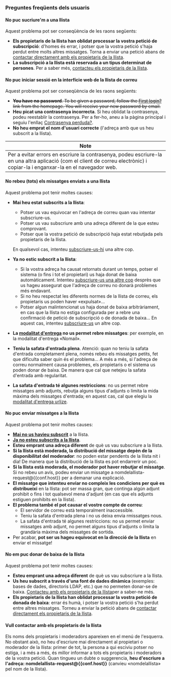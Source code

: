 ### Preguntes freqüents dels usuaris

#### No puc sucriure'm a una llista

Aquest problema pot ser conseqüència de les raons següents:

-   **Els propietaris de la llista han oblidat processar la vostra petició de subscripció**: d'homes és errar, i potser que la vostra petició s'haja perdut entre molts altres missatges. Torna a enviar una petició abans de [contactar directament amb els propietaris de la llista](#contactadmin).
-   **La subscripció a la llista está reservada a un tipus determinat de persones**. Per a saber més, [contacteu els propietaris de la llista](#contactadmin).

#### No puc iniciar sessió en la interfície web de la llista de correu

Aquest problema pot ser conseqüència de les raons següents:

-   ~~**You have no password**. To be given a password, follow the [First login?](%7B%7Bpath_cgi%7D%7D/firstpasswd) link from the homepage. You will receive your new password by email.~~
-   **Heu picat una contrasenya incorrecta**. Si heu oblidat la contrasenya, podeu reestablir la contrasenya. Per a fer-ho, aneu a la pàgina principal i seguiu l'enllaç [Contrasenya perduda?](%7B%7Bpath_cgi%7D%7D/renewpasswd).
-   **No heu emprat el nom d'usuari correcte** (l'adreça amb que us heu subscrit a la llista).

| Note |
|------|
| Per a evitar errors en escriure la contrasenya, podeu escriure-la en una altra aplicació (com el client de correu electrònic) i copiar-la i enganxar-la en el navegador web. |

#### No rebeu (tots) els missatges enviats a una llista

Aquest problema pot tenir moltes causes:

-   <span id="notsubscribedyet"></span>**Mai heu estat subscrits a la llista**:
    -   Potser us vau equivocar en l'adreça de correu quan vau intentar subscriure-us.
    -   Potser us vau subscriure amb una adreça diferent de la que esteu comprovant.
    -   Potser que la vostra petició de subscripció haja estat rebutjada pels propietaris de la llista.

    En qualsevol cas, intenteu [subscriure-us-hi](user.md#subscribe) una altre cop.
-   <span id="notsubscribedanymore"></span>**Ya no estic subscrit a la llista**:
    -   Si la vostra adreça ha causat retornats durant un temps, potser el sistema (o fins i tot el propietari) us haja donat de baixa automàticament. Intenteu [subscriure-us una altre cop](user.md#subscribe) desprès que us hageu assegurat que l'adreça de correu no donarà problemes més endavant.
    -   Si no heu respectat les diferents normes de la llista de correu, els propietaris us poden haver «expulsat»...
    -   Potser algun malintencionat us haja donat de baixa arbitràriament, en cas que la llista no estiga configurada per a rebre una confirmació de petició de subscripció o de donada de baixa... En aquest cas, intenteu [subscriure-us](user.md#subscribe) un altre cop.
-   **La [modalitat d'entrega](user.md#deliverymode) no us permet rebre missatges**: per exemple, en la modalitat d'entrega «Nomail».
-   **Teniu la safata d'entrada plena**. Atenció: quan no teniu la safata d'entrada completament plena, només rebeu els missatges petits, fet que dificulta saber quin és el problema... A més a més, si l'adreça de correu normalment causa problemes, els propietaris o el sistema us poden donar de baixa. De manera que cal que netejeu la safata d'entrada amb regularitat.
-   **La safata d'entrada té algunes restriccions**: no us permet rebre missatges amb adjunts, rebutja alguns tipus d'adjunts o limita la mida màxima dels missatges d'entrada; en aquest cas, cal que elegiu la [modalitat d'entrega urlize](user.md#deliverymode).

#### No puc enviar missatges a la llista

Aquest problema pot tenir moltes causes:

-   **[Mai no us havieu subscrit](#notsubscribedyet)** a la llista.
-   **[Ja no esteu subscrits a la llista](#notsubscribedanymore)**.
-   **Esteu emprant una adreça diferent** de què us vau subscriure a la llista.
-   **Si la llista està moderada, la distribució del missatge depèn de la disponibilitat del moderador**: no poden estar pendents de la llista nit i dia! De manera que la distribució de la llista es pot endarrerir un poc.
-   **Si la llista està moderada, el moderador pot haver rebutjar el missatge**. Si no rebeu un avís, podeu enviar un missatge a nomdelallista-request@{{conf.host}} per a demanar una explicació.
-   **El missatge que intenteu enviar no compleix les condicions per què es distribueixi** en la llista: pot ser massa gran, que continga algún adjunt prohibit o fins i tot qualsevol mena d'adjunt (en cas que els adjunts estiguen prohibits en la llista).
-   **El problema també el pot causar el vostre compte de correu**:
    -   El servidor de correu està temporalment inaccessible.
    -   Teniu la safata d'entrada plena i no us deixa envia rmissatges nous.
    -   La safata d'entrada té algunes restriccions: no us permet enviar missatges amb adjunt, no permet alguns tipus d'adjunts o límita la grandària màxima dels missatges de sortida.
-   Per acabar, **pot ser us hageu equivocat en la direcció de la llista** en enviar el missatge!

#### No em puc donar de baixa de la llista

Aquest problema pot tenir moltes causes:

-   **Esteu emprant una adreça diferent** de què us vau subscriure a la llista.
-   **Us heu subscrit a través d'una font de dades dinàmica** (exemples: bases de dades, directoris LDAP, etc.) que no permeten donar-se de baixa. [Contacteu amb els propietaris de la llista](#contactadmin)per a saber-ne més.
-   **Els propietaris de la llista han oblidat processar la vostra petició de donada de baixa**: errar és humà, i potser la vostra petició s'ha perdut entre altres missatges. Torneu a enviar la petició abans de [contactar directament els propietaris de la llista](#contactadmin).

#### <span id="contactadmin"></span>Vull contactar amb els propietaris de la llista

Els noms dels propietaris i moderadors apareixen en el menú de l'esquerra. No obstant això, no heu d'escriure mai directament al propietari o moderador de la llista: primer de tot, la persona a qui esciviu potser no estiga, i a més a més, és millor informar a tots els propietaris i moderadors de la vostra petició. Quan tingueu un dubte o suggerencia, **heu d'escriure a l'adreça: nomdelallista-request@{{conf.host}}** (canvieu «nomdelallista» pel nom de la llista).
